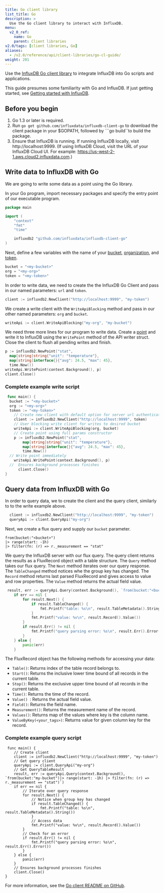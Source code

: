 ```yaml
---
title: Go client library
list_title: Go
description: >
  Use the Go client library to interact with InfluxDB.
menu:
  v2_0_ref:
    name: Go
    parent: Client libraries
v2.0/tags: [client libraries, Go]
aliases:
  - /v2.0/reference/api/client-libraries/go-cl-guide/
weight: 201
---
```


Use the [InfluxDB Go client library](https://github.com/influxdata/influxdb-client-go) to integrate InfluxDB into Go scripts and applications.

This guide presumes some familiarity with Go and InfluxDB.
If just getting started, see [Getting started with InfluxDB](/v2.0/get-started/).

## Before you begin

1. Go 1.3 or later is required. 
2. Run ```go get github.com/influxdata/influxdb-client-go``` to download the client package in your $GOPATH, followed by ```go build``to build the package. 
3. Ensure that InfluxDB is running.
   If running InfluxDB locally, visit http://localhost:9999.
   (If using InfluxDB Cloud, visit the URL of your InfluxDB Cloud UI.
   For example: https://us-west-2-1.aws.cloud2.influxdata.com.)

## Write data to InfluxDB with Go

We are going to write some data as a point using the Go library.

In your Go program, import necessary packages and specify the entry point of our executable program. 
```go
package main

import (
	"context"
	"fmt"
	"time"

	influxdb2 "github.com/influxdata/influxdb-client-go"
)
```

Next, define a few variables with the name of your [bucket](/v2.0/organizations/buckets/), [organization](/v2.0/organizations/), and [token](/v2.0/security/tokens/).

```go
bucket = "<my-bucket>"
org = "<my-org>"
token = "<my-token>"
```

In order to write data, we need to create the the InfluxDB Go Client and pass in our named parameters: `url` and `token`.

```go
client := influxdb2.NewClient("http://localhost:9999", "my-token")
```

We create a write client with the `WriteApiBlocking` method and pass in our other named parameters: `org` and `bucket`. 

```go
writeApi := client.WriteApiBlocking("my-org", "my-bucket")
```

We need three more lines for our program to write data.
Create a [point](/v2.0/reference/glossary/#point) and write it to InfluxDB using the `WritePoint` method of the API writer struct.
Close the client to flush all pending writes and finish. 

```go
p := influxdb2.NewPoint("stat",
  map[string]string{"unit": "temperature"},
  map[string]interface{}{"avg": 24.5, "max": 45},
  time.Now())
writeApi.WritePoint(context.Background(), p)
client.Close()
```

### Complete example write script
```go
 func main() {
  bucket := "<my-bucket>"
  org := "<my-org>"
  token := "<my-token>"
	// Create new client with default option for server url authenticate by token
	client := influxdb2.NewClient("http://localhost:9999", token)
	// User blocking write client for writes to desired bucket
	writeApi := client.WriteApiBlocking(org, bucket)
	// Create point using full params constructor
	p := influxdb2.NewPoint("stat",
		map[string]string{"unit": "temperature"},
		map[string]interface{}{"avg": 24.5, "max": 45},
		time.Now())
  // Write point immediately
	writeApi.WritePoint(context.Background(), p)
  //  Ensures background processes finishes
  	  client.Close()
}
```
## Query data from InfluxDB with Go

In order to query data, we to create the client and the query client, similarly to to the write example above.  

```go
  client := influxdb2.NewClient("http://localhost:9999", "my-token")
  queryApi := client.QueryApi("my-org")
```

Next, we create a flux query and supply our `bucket` parameter. 

```flux
from(bucket:"<bucket>")
|> range(start: -1h)
|> filter(fn: (r) => r._measurement == "stat"
```

We query the InfluxDB server with our flux query. The query client returns the results as a FluxRecord object with a table structure. The `Query` method takes our flux query. 
The `Next` method iterates over our query response. The `TableChanged` method notices whe the group key has changed. 
The `Record` method returns last parsed FluxRecord and gives access to value and row properties. The `Value` method returns the actual field value. 

```go
 result, err := queryApi.Query(context.Background(), `from(bucket:"<bucket>")|> range(start: -1h) |> filter(fn: (r) => r._measurement == "stat")`)
    if err == nil {
        for result.Next() {
            if result.TableChanged() {
                fmt.Printf("table: %s\n", result.TableMetadata().String())
            }
            fmt.Printf("value: %v\n", result.Record().Value())
        }
        if result.Err() != nil {
            fmt.Printf("query parsing error: %s\n", result.Err().Error())
        }
    } else {
        panic(err)
    }
```

The FluxRecord object has the following methods for accessing your data:
- ```Table()```: Returns index of the table record belongs to.
- ```Start()```: Returns the inclusive lower time bound of all records in the current table.
- ```Stop()```: Returns the exclusive upper time bound of all records in the current table.
- ```Time()```: Returns the time of the record.
- ```Value() ```: Returns the actual field value.
- ```Field()```: Returns the field name.
- ```Measurement()```: Returns the measurement name of the record.
- ```Values()```: Returns map of the values where key is the column name.
- ```ValueByKey(<your_tags>)```: Returns value for given column key for the record.


### Complete example query script

```
 func main() {
    // Create client
    client := influxdb2.NewClient("http://localhost:9999", "my-token")
    // Get query client
    queryApi := client.QueryApi("my-org")
    // Get QueryTableResult
    result, err := queryApi.Query(context.Background(), `from(bucket:"my-bucket")|> range(start: -1h) |> filter(fn: (r) => r._measurement == "stat")`)
    if err == nil {
        // Iterate over query response
        for result.Next() {
            // Notice when group key has changed
            if result.TableChanged() {
                fmt.Printf("table: %s\n", result.TableMetadata().String())
            }
            // Access data
            fmt.Printf("value: %v\n", result.Record().Value())
        }
        // Check for an error
        if result.Err() != nil {
            fmt.Printf("query parsing error: %s\n", result.Err().Error())
        }
    } else {
        panic(err)
    }
    // Ensures background processes finishes
    client.Close()
}
```

For more information, see the [Go client README on GitHub](https://github.com/influxdata/influxdb-client-go).